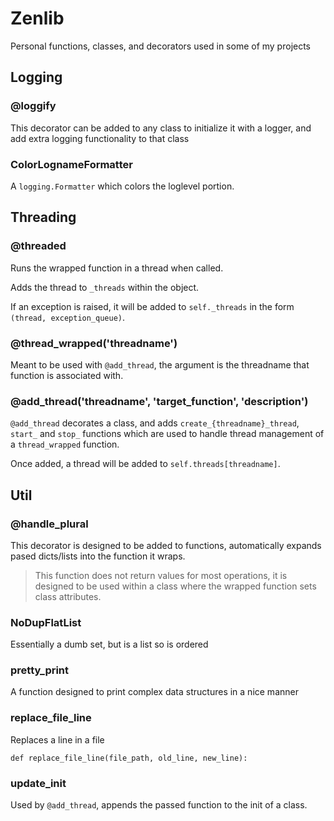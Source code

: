 # Zenlib

Personal functions, classes, and decorators used in some of my projects


## Logging

### @loggify

This decorator can be added to any class to initialize it with a logger, and add extra logging functionality to that class

### ColorLognameFormatter

A `logging.Formatter` which colors the loglevel portion.

## Threading

### @threaded

Runs the wrapped function in a thread when called.

Adds the thread to `_threads` within the object.

If an exception is raised, it will be added to `self._threads` in the form `(thread, exception_queue)`.

### @thread_wrapped('threadname')

Meant to be used with `@add_thread`, the argument is the threadname that function is associated with.

### @add_thread('threadname', 'target_function', 'description')

`@add_thread` decorates a class, and adds `create_{threadname}_thread`, `start_` and `stop_` functions which are used to handle thread management of a `thread_wrapped` function.

Once added, a thread will be added to `self.threads[threadname]`.

## Util

### @handle_plural

This decorator is designed to be added to functions, automatically expands pased dicts/lists into the function it wraps.

> This function does not return values for most operations, it is designed to be used within a class where the wrapped function sets class attributes.

### NoDupFlatList

Essentially a dumb set, but is a list so is ordered

### pretty_print

A function designed to print complex data structures in a nice manner

### replace_file_line

Replaces a line in a file

`def replace_file_line(file_path, old_line, new_line):`

### update_init

Used by `@add_thread`, appends the passed function to the init of a class.



